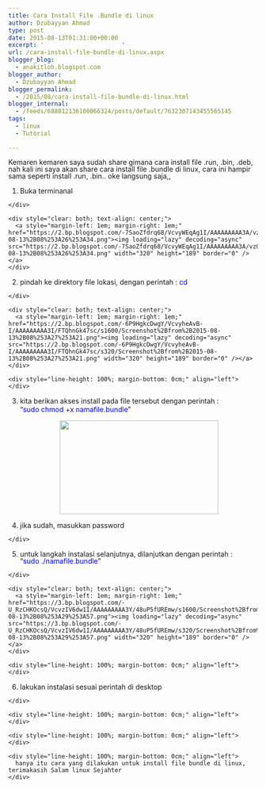```yaml
---
title: Cara Install File .Bundle di linux
author: Dzubayyan Ahmad
type: post
date: 2015-08-13T01:31:00+00:00
excerpt: '						'
url: /cara-install-file-bundle-di-linux.aspx
blogger_blog:
  - anakitloh.blogspot.com
blogger_author:
  - Dzubayyan Ahmad
blogger_permalink:
  - /2015/08/cara-install-file-bundle-di-linux.html
blogger_internal:
  - /feeds/688812136100066324/posts/default/7632307143455565145
tags:
  - linux
  - Tutorial

---
```

<div style="line-height: 100%; margin-bottom: 0cm;" align="left">
  Kemaren kemaren saya sudah share gimana cara install file .run, .bin, .deb, nah kali ini saya akan share cara install file .bundle di linux, cara ini hampir sama seperti install .run, .bin.. oke langsung saja,,
</div>

<div style="line-height: 100%; margin-bottom: 0cm;" align="left">
</div>

  1. <div style="line-height: 100%; margin-bottom: 0cm;" align="left">
      Buka terminanal
    </div>
    
    <div style="clear: both; text-align: center;">
      <a style="margin-left: 1em; margin-right: 1em;" href="https://2.bp.blogspot.com/-7SaoZfdrq68/VcvyWEqAg1I/AAAAAAAAA3A/vzORMv9K5w0/s1600/Screenshot%2Bfrom%2B2015-08-13%2B08%253A26%253A34.png"><img loading="lazy" decoding="async" src="https://2.bp.blogspot.com/-7SaoZfdrq68/VcvyWEqAg1I/AAAAAAAAA3A/vzORMv9K5w0/s320/Screenshot%2Bfrom%2B2015-08-13%2B08%253A26%253A34.png" width="320" height="189" border="0" /></a>
    </div>

  2. <div style="line-height: 100%; margin-bottom: 0cm;" align="left">
      pindah ke direktory file lokasi, dengan perintah : <span style="color: blue;">cd</span> <direktory>
    </div>
    
    <div style="clear: both; text-align: center;">
      <a style="margin-left: 1em; margin-right: 1em;" href="https://2.bp.blogspot.com/-6P9HgkcDwgY/VcvyheAvB-I/AAAAAAAAA3I/FTQhnGk47sc/s1600/Screenshot%2Bfrom%2B2015-08-13%2B08%253A27%253A21.png"><img loading="lazy" decoding="async" src="https://2.bp.blogspot.com/-6P9HgkcDwgY/VcvyheAvB-I/AAAAAAAAA3I/FTQhnGk47sc/s320/Screenshot%2Bfrom%2B2015-08-13%2B08%253A27%253A21.png" width="320" height="189" border="0" /></a>
    </div>
    
    <div style="line-height: 100%; margin-bottom: 0cm;" align="left">
    </div>

  3. kita berikan akses install pada file tersebut dengan perintah : <tanpa petik>  
    “<span style="color: blue;">sudo chmod +x namafile.bundle</span>”</p> <div style="clear: both; text-align: center;">
      <a style="margin-left: 1em; margin-right: 1em;" href="https://2.bp.blogspot.com/-Q29b2bW-zE4/Vcvy-EYN1XI/AAAAAAAAA3Q/teMjQuJ-i18/s1600/Screenshot%2Bfrom%2B2015-08-13%2B08%253A29%253A14.png"><img loading="lazy" decoding="async" src="https://2.bp.blogspot.com/-Q29b2bW-zE4/Vcvy-EYN1XI/AAAAAAAAA3Q/teMjQuJ-i18/s320/Screenshot%2Bfrom%2B2015-08-13%2B08%253A29%253A14.png" width="320" height="189" border="0" /></a>
    </div>

  4. <div style="line-height: 100%; margin-bottom: 0cm;" align="left">
      jika sudah, masukkan password<br /> <a name="more"></a>
    </div>

  5. <div style="line-height: 100%; margin-bottom: 0cm;" align="left">
      untuk langkah instalasi selanjutnya, dilanjutkan dengan perintah :<br /> “<span style="color: blue;">sudo ./namafile.bundle</span>”
    </div>
    
    <div style="clear: both; text-align: center;">
      <a style="margin-left: 1em; margin-right: 1em;" href="https://3.bp.blogspot.com/-U_RzCHKOcsQ/VcvzIV6dw1I/AAAAAAAAA3Y/48uP5fUREmw/s1600/Screenshot%2Bfrom%2B2015-08-13%2B08%253A29%253A57.png"><img loading="lazy" decoding="async" src="https://3.bp.blogspot.com/-U_RzCHKOcsQ/VcvzIV6dw1I/AAAAAAAAA3Y/48uP5fUREmw/s320/Screenshot%2Bfrom%2B2015-08-13%2B08%253A29%253A57.png" width="320" height="189" border="0" /></a>
    </div>
    
    <div style="line-height: 100%; margin-bottom: 0cm;" align="left">
    </div>

  6. <div style="line-height: 100%; margin-bottom: 0cm;" align="left">
      lakukan instalasi sesuai perintah di desktop
    </div>
    
    <div style="line-height: 100%; margin-bottom: 0cm;" align="left">
    </div>
    
    <div style="line-height: 100%; margin-bottom: 0cm;" align="left">
    </div>
    
    <div style="line-height: 100%; margin-bottom: 0cm;" align="left">
      hanya itu cara yang dilakukan untuk install file bundle di linux, terimakasih Salam linux Sejahter
    </div>